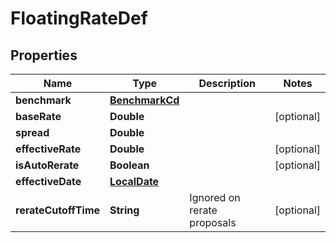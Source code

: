 # FloatingRateDef

## Properties
Name | Type | Description | Notes
------------ | ------------- | ------------- | -------------
**benchmark** | [**BenchmarkCd**](BenchmarkCd.md) |  | 
**baseRate** | **Double** |  |  [optional]
**spread** | **Double** |  | 
**effectiveRate** | **Double** |  |  [optional]
**isAutoRerate** | **Boolean** |  |  [optional]
**effectiveDate** | [**LocalDate**](LocalDate.md) |  | 
**rerateCutoffTime** | **String** | Ignored on rerate proposals |  [optional]
